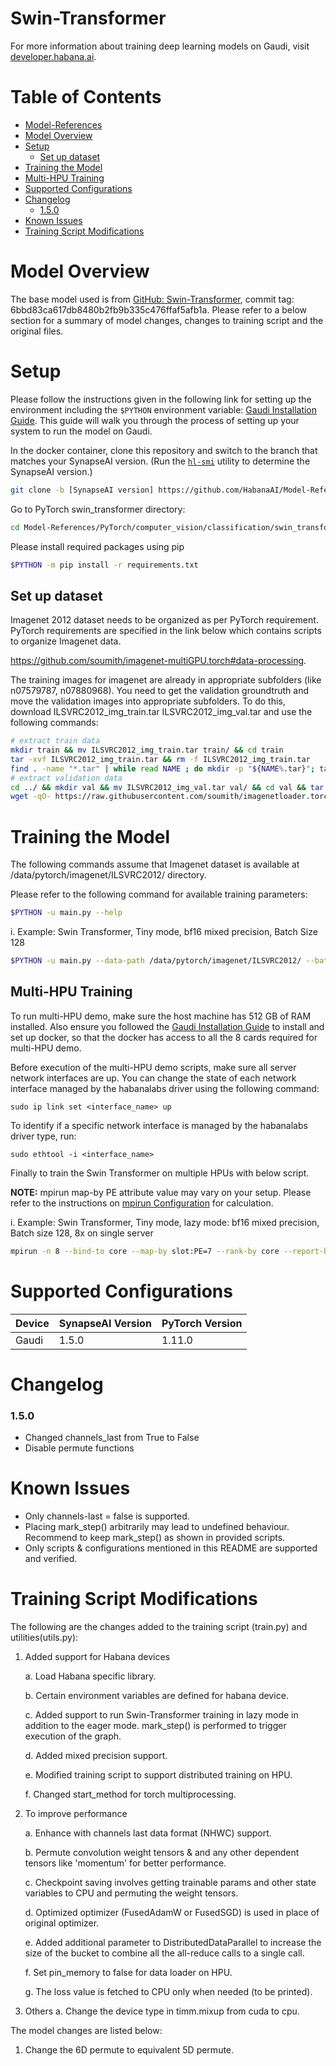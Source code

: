 # Swin-Transformer
For more information about training deep learning models on Gaudi, visit [developer.habana.ai](https://developer.habana.ai/resources/).

# Table of Contents
- [Model-References](../../../../README.md)
- [Model Overview](#model-overview)
- [Setup](#setup)
  - [Set up dataset](#set-up-dataset)
- [Training the Model](#training-the-model)
- [Multi-HPU Training](#multihpu-training)
- [Supported Configurations](#supported-configurations)
- [Changelog](#changelog)
  - [1.5.0](#150)
- [Known Issues](#known-issues)
- [Training Script Modifications](#training-script-modifications)

# Model Overview
The base model used is from [GitHub: Swin-Transformer](https://github.com/microsoft/Swin-Transformer#introduction), commit tag: 6bbd83ca617db8480b2fb9b335c476ffaf5afb1a. Please refer to a below section for a summary of model changes, changes to training script and the original files.

# Setup
Please follow the instructions given in the following link for setting up the
environment including the `$PYTHON` environment variable: [Gaudi Installation
Guide](https://docs.habana.ai/en/latest/Installation_Guide/GAUDI_Installation_Guide.html).
This guide will walk you through the process of setting up your system to run
the model on Gaudi.

In the docker container, clone this repository and switch to the branch that
matches your SynapseAI version. (Run the
[`hl-smi`](https://docs.habana.ai/en/latest/System_Management_Tools_Guide/System_Management_Tools.html#hl-smi-utility-options)
utility to determine the SynapseAI version.)

```bash
git clone -b [SynapseAI version] https://github.com/HabanaAI/Model-References
```
Go to PyTorch swin_transformer directory:
```bash
cd Model-References/PyTorch/computer_vision/classification/swin_transformer
```
Please install required packages using pip
```bash
$PYTHON -m pip install -r requirements.txt
```
## Set up dataset

Imagenet 2012 dataset needs to be organized as per PyTorch requirement. PyTorch requirements are specified in the link below which contains scripts to organize Imagenet data.

https://github.com/soumith/imagenet-multiGPU.torch#data-processing.

The training images for imagenet are already in appropriate subfolders (like n07579787, n07880968).
You need to get the validation groundtruth and move the validation images into appropriate subfolders.
To do this, download ILSVRC2012_img_train.tar ILSVRC2012_img_val.tar and use the following commands:
```bash
# extract train data
mkdir train && mv ILSVRC2012_img_train.tar train/ && cd train
tar -xvf ILSVRC2012_img_train.tar && rm -f ILSVRC2012_img_train.tar
find . -name "*.tar" | while read NAME ; do mkdir -p "${NAME%.tar}"; tar -xvf "${NAME}" -C "${NAME%.tar}"; rm -f "${NAME}"; done
# extract validation data
cd ../ && mkdir val && mv ILSVRC2012_img_val.tar val/ && cd val && tar -xvf ILSVRC2012_img_val.tar
wget -qO- https://raw.githubusercontent.com/soumith/imagenetloader.torch/master/valprep.sh | bash
```

# Training the Model

The following commands assume that Imagenet dataset is available at /data/pytorch/imagenet/ILSVRC2012/ directory.

Please refer to the following command for available training parameters:
```bash
$PYTHON -u main.py --help
```
i. Example: Swin Transformer, Tiny mode, bf16 mixed precision, Batch Size 128
```bash
$PYTHON -u main.py --data-path /data/pytorch/imagenet/ILSVRC2012/ --batch-size 128 --mode lazy --cfg ./configs/swin_tiny_patch4_window7_224.yaml --hmp --hmp-bf16 ops_bf16_swin_transformer.txt --hmp-fp32 ops_fp32_swin_transformer.txt
```

## Multi-HPU Training
To run multi-HPU demo, make sure the host machine has 512 GB of RAM installed.
Also ensure you followed the [Gaudi Installation
Guide](https://docs.habana.ai/en/latest/Installation_Guide/GAUDI_Installation_Guide.html)
to install and set up docker, so that the docker has access to all the 8 cards
required for multi-HPU demo.

Before execution of the multi-HPU demo scripts, make sure all server network interfaces are up. You can change the state of each network interface managed by the habanalabs driver using the following command:
```
sudo ip link set <interface_name> up
```
To identify if a specific network interface is managed by the habanalabs driver type, run:
```
sudo ethtool -i <interface_name>
```

Finally to train the Swin Transformer on multiple HPUs with below script.

**NOTE:** mpirun map-by PE attribute value may vary on your setup. Please refer to the instructions on [mpirun Configuration](https://docs.habana.ai/en/latest/PyTorch/PyTorch_Scaling_Guide/DDP_Based_Scaling.html#mpirun-configuration) for calculation.

i. Example: Swin Transformer, Tiny mode, lazy mode: bf16 mixed precision, Batch size 128, 8x on single server
```bash
mpirun -n 8 --bind-to core --map-by slot:PE=7 --rank-by core --report-bindings --allow-run-as-root $PYTHON -u main.py --data-path /data/pytorch/imagenet/ILSVRC2012/ --batch-size 128 --mode lazy --cfg ./configs/swin_tiny_patch4_window7_224.yaml --hmp --hmp-bf16 ops_bf16_swin_transformer.txt --hmp-fp32 ops_fp32_swin_transformer.txt
```

# Supported Configurations

| Device | SynapseAI Version | PyTorch Version |
|-----|-----|-----|
| Gaudi | 1.5.0 | 1.11.0 |

# Changelog
### 1.5.0
 - Changed channels_last from True to False
 - Disable permute functions

# Known Issues
- Only channels-last = false is supported.
- Placing mark_step() arbitrarily may lead to undefined behaviour. Recommend to keep mark_step() as shown in provided scripts.
- Only scripts & configurations mentioned in this README are supported and verified.

# Training Script Modifications
The following are the changes added to the training script (train.py) and utilities(utils.py):

1. Added support for Habana devices

   a. Load Habana specific library.

   b. Certain environment variables are defined for habana device.

   c. Added support to run Swin-Transformer training in lazy mode in addition to the eager mode.
    mark_step() is performed to trigger execution of the graph.

   d. Added mixed precision support.

   e. Modified training script to support distributed training on HPU.

   f. Changed start_method for torch multiprocessing.


2. To improve performance

   a. Enhance with channels last data format (NHWC) support.

   b. Permute convolution weight tensors & and any other dependent tensors like 'momentum' for better performance.

   c. Checkpoint saving involves getting trainable params and other state variables to CPU and permuting the weight tensors.

   d. Optimized optimizer (FusedAdamW or FusedSGD) is used in place of original optimizer.

   e. Added additional parameter to DistributedDataParallel to increase the size of the bucket to combine all the all-reduce calls to a single call.

   f. Set pin_memory to false for data loader on HPU.

   g. The loss value is fetched to CPU only when needed (to be printed).

3. Others
   a. Change the device type in timm.mixup from cuda to cpu.


The model changes are listed below:
1. Change the 6D permute to equivalent 5D permute.
